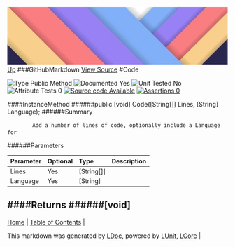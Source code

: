 ![](../Content/LDoc-banner-small.png "")
[Up](GitHubMarkdown.md)
###GitHubMarkdown
[View Source](GitHubMarkdown.md)
#Code

![Type Public Method](http://b.repl.ca/v1/Type-Public%20Method-lightgrey.png "") ![Documented Yes](http://b.repl.ca/v1/Documented-Yes-brightgreen.png "") ![Unit Tested No](http://b.repl.ca/v1/Unit%20Tested-No-lightgrey.png "") ![Attribute Tests 0](http://b.repl.ca/v1/Attribute%20Tests-0-lightgrey.png "") [![Source code Available](http://b.repl.ca/v1/Source%20code-Available-brightgreen.png "")](GitHubMarkdown.md) [![Assertions 0](http://b.repl.ca/v1/Assertions-0-brightgreen.png "")](GitHubMarkdown.md)

####InstanceMethod
######public [void] Code([String[]] Lines, [String] Language);
######Summary

            Add a number of lines of code, optionally include a Language for 
            
######Parameters

Parameter | Optional | Type | Description
:---  | :---  | :---  | :--- 
Lines | Yes | [String[]] | 
Language | Yes | [String] | 

####Returns
######[void]
---

[Home](../../README.md) | [Table of Contents](../../TableOfContents.md) | 


This markdown was generated by [LDoc](https://github.com/CodeSingularity/LDoc), powered by [LUnit](https://github.com/CodeSingularity/LUnit), [LCore](https://github.com/CodeSingularity/LCore) | 

